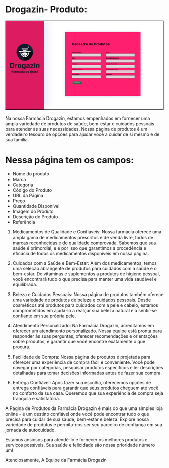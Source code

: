 # Drogazin- Produto:
![Produtos](https://github.com/ClaudiodoSenai/Drogazin-api/blob/feature-crud-fornecedores/259148941-d4103c53-3ed2-4435-a3d4-50a37e6d2a35.png)

Na nossa Farmácia Drogazin, estamos empenhados em fornecer uma ampla variedade de produtos de saúde, bem-estar e cuidados pessoais para atender às suas necessidades. Nossa página de produtos é um verdadeiro tesouro de opções para ajudar você a cuidar de si mesmo e de sua família.

# Nessa página tem os campos:

* Nome do produto
* Marca
* Categoria
* Código do Produto
* URL da Página
* Preço
* Quantidade Disponível
* Imagem do Produto
* Descrição do Produto
* Referência

1. Medicamentos de Qualidade e Confiáveis:
Nossa farmácia oferece uma ampla gama de medicamentos prescritos e de venda livre, todos de marcas reconhecidas e de qualidade comprovada. Sabemos que sua saúde é primordial, e é por isso que garantimos a procedência e eficácia de todos os medicamentos disponíveis em nossa página.

2. Cuidados com a Saúde e Bem-Estar:
Além dos medicamentos, temos uma seleção abrangente de produtos para cuidados com a saúde e o bem-estar. De vitaminas e suplementos a produtos de higiene pessoal, você encontrará tudo o que precisa para manter uma vida saudável e equilibrada.

3. Beleza e Cuidados Pessoais:
Nossa página de produtos também oferece uma variedade de produtos de beleza e cuidados pessoais. Desde cosméticos até produtos para cuidados com a pele e cabelo, estamos comprometidos em ajudá-lo a realçar sua beleza natural e a sentir-se confiante em sua própria pele.

4. Atendimento Personalizado:
Na Farmácia Drogazin, acreditamos em oferecer um atendimento personalizado. Nossa equipe está pronta para responder às suas perguntas, oferecer recomendações e orientações sobre produtos, e garantir que você encontre exatamente o que procura.

5. Facilidade de Compra:
Nossa página de produtos é projetada para oferecer uma experiência de compra fácil e conveniente. Você pode navegar por categorias, pesquisar produtos específicos e ler descrições detalhadas para tomar decisões informadas antes de fazer sua compra.

6. Entrega Confiável:
Após fazer sua escolha, oferecemos opções de entrega confiáveis para garantir que seus produtos cheguem até você no conforto da sua casa. Queremos que sua experiência de compra seja tranquila e satisfatória.

A Página de Produtos da Farmácia Drogazin é mais do que uma simples loja online - é um destino confiável onde você pode encontrar tudo o que precisa para cuidar de sua saúde, bem-estar e beleza. Explore nossa variedade de produtos e permita-nos ser seu parceiro de confiança em sua jornada de autocuidado.

Estamos ansiosos para atendê-lo e fornecer os melhores produtos e serviços possíveis. Sua saúde e felicidade são nossa prioridade número um!

Atenciosamente,
A Equipe da Farmácia Drogazin